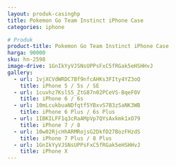 ```yaml
---
layout: produk-casinghp
title: Pokemon Go Team Instinct iPhone Case
categories: iphone

# Produk
product-title: Pokemon Go Team Instinct iPhone Case
harga: 90000
sku: hn-2598
image-drive: 1GnIkYyVJSNsUPPsFxC5fRGak5eHSHHvJ
gallery:
  - url: 1vjXCVdWRDC7Bf9nfcAHKs3FIty4YZ3oQ
    title: iPhone 5 / 5s / SE
  - url: 1cuvhz7KslS5_ZtG87n02PCeVS-BqeF0V
    title: iPhone 6 / 6s
  - url: 10mLcukbuaNDfqtf5YBxvS7B3zSaNK3WB
    title: iPhone 6 Plus / 6s Plus
  - url: 1IBKILFF1q3cRaAMpVp7QYsAxkmk1xO79
    title: iPhone 7 / 8
  - url: 10w02RjcHhARMRojsG2DkfD27BozFHzdS
    title: iPhone 7 Plus / 8 Plus
  - url: 1GnIkYyVJSNsUPPsFxC5fRGak5eHSHHvJ
    title: iPhone X
---
```

